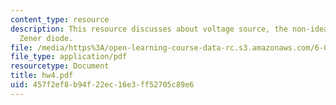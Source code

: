 ```yaml
---
content_type: resource
description: This resource discusses about voltage source, the non-ideal voltage and
  Zener diode.
file: /media/https%3A/open-learning-course-data-rc.s3.amazonaws.com/6-002-circuits-and-electronics-spring-2007/457f2ef8b94f22ec16e3ff52705c89e6_hw4.pdf
file_type: application/pdf
resourcetype: Document
title: hw4.pdf
uid: 457f2ef8-b94f-22ec-16e3-ff52705c89e6
---
```

